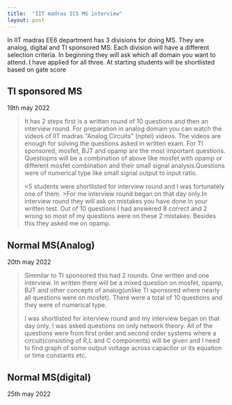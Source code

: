 ```yaml
---
title:  "IIT madras ICS MS interview"
layout: post
---
```

In IIT madras EE6 department has 3 divisions for doing MS. They are analog, digital and TI sponsored MS. Each division will have a different selection criteria. In beginning they will ask which all domain you want to attend. I have applied for all three. At starting students will be shortlisted based on gate score 

## TI sponsored MS
19th may 2022

>It has 2 steps first is a written round of 10 questions and then an interview round. For preparation in analog domain you can watch the videos of IIT madras "Analog Circuits" (nptel) videos. The videos are enough for solving the questions asked in written exam. For TI sponsored, mosfet, BJT and opamp are the most important questions. Questiopns will be a combination of above like mosfet with opamp or different mosfet combination and their small signal analysis.Questions were of numerical type like small signal output to input ratio.
>
><5 students were shortlisted for interview round and I was fortunately one of them. >For me interview round began on that day only.In interview round they will ask on mistakes you have done in your written test. Out of 10 questions I had answered 8 correct and 2 wrong so most of my questions were on these 2 mistakes. Besides this they asked me on opamp.

## Normal MS(Analog)
20th may 2022

>Simmilar to TI sponsored this had 2 rounds. One written and one interview. In written there will be a mixed question on mosfet, opamp, BJT and other concepts of analog(unlike TI sponsored where nearly all questions were on mosfet). There were a total of 10 questions and they were of numerical type.
>
>I was shortlisted for interview round and my interview began on that day only. I was asked questions on only network theory. All of the questions were from first order and second order systems where a circuit(consisting of R,L and C components) will be given and I need to find graph of some output voltage across capacitor or its equation or time constants etc.

## Normal MS(digital)
25th may 2022

>
